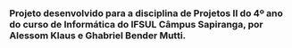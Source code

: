 <h3>Projeto desenvolvido para a disciplina de Projetos II do 4º ano do curso de Informática do IFSUL Câmpus Sapiranga, por Alessom Klaus e Ghabriel Bender Mutti.</h3>
